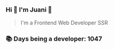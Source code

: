 ### Hi 👋 I&#39;m Juani 🦁

> I&#39;m a Frontend Web Developer SSR

### 📚 Days being a developer: 1047
